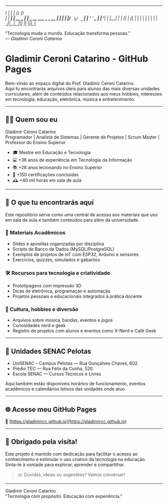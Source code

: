    _____ _           _ _           _      
  / ____| |         | (_)         (_)     
 | |  __| | __ _  __| |_ _ __ ___  _ _ __ 
 | | |_ | |/ _` |/ _` | | '_ ` _ \| | '__|
 | |__| | | (_| | (_| | | | | | | | | |   
  \_____|_|\__,_|\__,_|_|_| |_| |_|_|_|   

                                           
"Tecnologia muda o mundo. Educação transforma pessoas."  
— *Gladimir Ceroni Catarino*

# Gladimir Ceroni Catarino - GitHub Pages
Bem-vindo ao espaço digital do Prof. Gladimir Ceroni Catarino.  
Aqui tu encontrarás arquivos úteis para alunos das mais diversas unidades curriculares, além de conteúdos relacionados aos meus hobbies, interesses em tecnologia, educação, eletrônica, música e entretenimento.

---

## 👨‍🏫 Quem sou eu
Gladimir Ceroni Catarino  
Programador | Analista de Sistemas | Gerente de Projetos | Scrum Master | Professor do Ensino Superior  
- 🎓 Mestre em Educação e Tecnologia  
- 💻 +36 anos de experiência em Tecnologia da Informação  
- 📚 +28 anos lecionando no Ensino Superior  
- 🏅 +150 certificações concluídas  
- 🕰️ +40 mil horas em sala de aula  

---

## 📁 O que tu encontrarás aqui
Este repositório serve como uma central de acesso aos materiais que uso em sala de aula e também conteúdos para além da universidade.

### 📘 Materiais Acadêmicos
- Slides e apostilas organizadas por disciplina  
- Scripts de Banco de Dados (MySQL/PostgreSQL)  
- Exemplos de projetos de IoT com ESP32, Arduino e sensores  
- Exercícios, quizzes, simulados e gabaritos  

### 🛠️ Recursos para tecnologia e criatividade
- Prototipagens com impressão 3D  
- Dicas de eletrônica, programação e automação  
- Projetos pessoais e educacionais integrados à prática docente  

### 🎸 Cultura, hobbies e diversão
- Arquivos sobre música, bandas, eventos e jogos  
- Curiosidades nerd e geek  
- Registro de projetos com alunos e eventos como X-Nerd e Café Geek  

---

## 🏫 Unidades SENAC Pelotas
- UniSENAC – Campus Pelotas — Rua Gonçalves Chaves, 602  
- Prédio TEC — Rua Félix da Cunha, 520  
- Escola SENAC — Cursos Técnicos e Livres  

Aqui também estão disponíveis horários de funcionamento, eventos acadêmicos e calendários letivos das unidades onde atuo.

---

## 🌐 Acesse meu GitHub Pages
🔗 [https://gladimircc.github.io](https://gladimircc.github.io)

---

## 🤝 Obrigado pela visita!
Este projeto é mantido com dedicação para facilitar o acesso ao conhecimento e estimular o uso criativo da tecnologia na educação.  
Sinta-te à vontade para explorar, aprender e compartilhar.

> ✉️ Dúvidas, ideias ou sugestões? Vamos conversar!

---

Gladimir Ceroni Catarino  
"Tecnologia com propósito. Educação com experiência."
